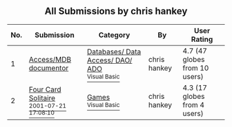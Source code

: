 ﻿<div align="center">

## All Submissions by chris hankey

</div>

No.  | Submission | Category | By   | User Rating
---- | ---------- | -------- | ---- | -----------
1 | [Access/MDB documentor<br />](https://github.com/Planet-Source-Code/chris-hankey-access-mdb-documentor__1-9291) | [Databases/ Data Access/ DAO/ ADO<br /><sup>Visual Basic</sup>](../ByCategory/databases-data-access-dao-ado__1-6.md) | chris hankey | 4.7 (47 globes from 10 users)
2 | [Four Card Solitaire<br /><sup>2001-07-21 17:08:10</sup>](https://github.com/Planet-Source-Code/chris-hankey-four-card-solitaire__1-25307) | [Games<br /><sup>Visual Basic</sup>](../ByCategory/games__1-38.md) | chris hankey | 4.3 (17 globes from 4 users)
